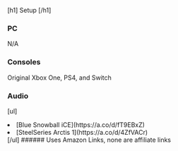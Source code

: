 [h1] Setup [/h1]
### PC
N/A
### Consoles
Original Xbox One, PS4, and Switch
### Audio
[ul]
<li> [Blue Snowball iCE](https://a.co/d/fT9EBxZ) </li>
<li> [SteelSeries Arctis 1](https://a.co/d/4ZfVACr)</li>
[/ul]
###### Uses Amazon Links, none are affiliate links
